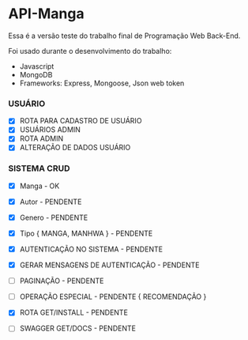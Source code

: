 # API-Manga

Essa é a versão teste do trabalho final de Programação Web Back-End.

Foi usado durante o desenvolvimento do trabalho:

- Javascript
- MongoDB
- Frameworks: Express, Mongoose, Json web token

### USUÁRIO
- [x] ROTA PARA CADASTRO DE USUÁRIO
- [x] USUÁRIOS ADMIN 
- [x] ROTA ADMIN
- [x] ALTERAÇÃO DE DADOS USUÁRIO 

### SISTEMA CRUD 
- [x] Manga - OK
- [x] Autor - PENDENTE
- [x] Genero - PENDENTE
- [x] Tipo { MANGA, MANHWA } - PENDENTE
- [x] AUTENTICAÇÃO NO SISTEMA - PENDENTE
- [x] GERAR MENSAGENS DE AUTENTICAÇÃO - PENDENTE 
- [ ] PAGINAÇÃO - PENDENTE 
- [ ] OPERAÇÃO ESPECIAL - PENDENTE { RECOMENDAÇÃO }
- [x] ROTA GET/INSTALL - PENDENTE
- [ ] SWAGGER GET/DOCS - PENDENTE


